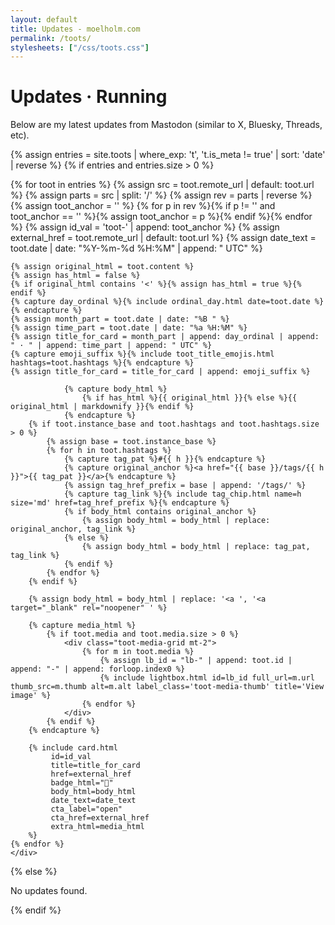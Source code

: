 ```yaml
---
layout: default
title: Updates - moelholm.com
permalink: /toots/
stylesheets: ["/css/toots.css"]
---
```


# Updates · Running
Below are my latest updates from Mastodon (similar to X, Bluesky, Threads, etc).

{% assign entries = site.toots | where_exp: 't', 't.is_meta != true' | sort: 'date' | reverse %}
{% if entries and entries.size > 0 %}
<div class="row list-cards">
	{% for toot in entries %}
		{% assign src = toot.remote_url | default: toot.url %}
		{% assign parts = src | split: '/' %}
		{% assign rev = parts | reverse %}
		{% assign toot_anchor = '' %}
		{% for p in rev %}{% if p != '' and toot_anchor == '' %}{% assign toot_anchor = p %}{% endif %}{% endfor %}
		{% assign id_val = 'toot-' | append: toot_anchor %}
		{% assign external_href = toot.remote_url | default: toot.url %}
		{% assign date_text = toot.date | date: "%Y-%m-%d %H:%M" | append: " UTC" %}

	{% assign original_html = toot.content %}
	{% assign has_html = false %}
	{% if original_html contains '<' %}{% assign has_html = true %}{% endif %}
	{% capture day_ordinal %}{% include ordinal_day.html date=toot.date %}{% endcapture %}
	{% assign month_part = toot.date | date: "%B " %}
	{% assign time_part = toot.date | date: "%a %H:%M" %}
	{% assign title_for_card = month_part | append: day_ordinal | append: " · " | append: time_part | append: " UTC" %}
	{% capture emoji_suffix %}{% include toot_title_emojis.html hashtags=toot.hashtags %}{% endcapture %}
	{% assign title_for_card = title_for_card | append: emoji_suffix %}

				{% capture body_html %}
					{% if has_html %}{{ original_html }}{% else %}{{ original_html | markdownify }}{% endif %}
				{% endcapture %}
		{% if toot.instance_base and toot.hashtags and toot.hashtags.size > 0 %}
			{% assign base = toot.instance_base %}
			{% for h in toot.hashtags %}
				{% capture tag_pat %}#{{ h }}{% endcapture %}
				{% capture original_anchor %}<a href="{{ base }}/tags/{{ h }}">{{ tag_pat }}</a>{% endcapture %}
				{% assign tag_href_prefix = base | append: '/tags/' %}
				{% capture tag_link %}{% include tag_chip.html name=h size='md' href=tag_href_prefix %}{% endcapture %}
				{% if body_html contains original_anchor %}
					{% assign body_html = body_html | replace: original_anchor, tag_link %}
				{% else %}
					{% assign body_html = body_html | replace: tag_pat, tag_link %}
				{% endif %}
			{% endfor %}
		{% endif %}

		{% assign body_html = body_html | replace: '<a ', '<a target="_blank" rel="noopener" ' %}

		{% capture media_html %}
			{% if toot.media and toot.media.size > 0 %}
				<div class="toot-media-grid mt-2">
					{% for m in toot.media %}
						{% assign lb_id = "lb-" | append: toot.id | append: "-" | append: forloop.index0 %}
						{% include lightbox.html id=lb_id full_url=m.url thumb_src=m.thumb alt=m.alt label_class='toot-media-thumb' title='View image' %}
					{% endfor %}
				</div>
			{% endif %}
		{% endcapture %}

		{% include card.html
			 id=id_val
			 title=title_for_card
			 href=external_href
			 badge_html="🐘"
			 body_html=body_html
			 date_text=date_text
			 cta_label="open"
			 cta_href=external_href
			 extra_html=media_html
		%}
	{% endfor %}
	</div>
{% else %}
<div class="row list-cards"><div class="col-md-12"><p>No updates found.</p></div></div>
{% endif %}
